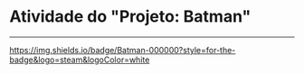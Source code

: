 <h1> Atividade do  "Projeto: Batman" </h1>

 <hr>

https://img.shields.io/badge/Batman-000000?style=for-the-badge&logo=steam&logoColor=white
